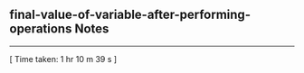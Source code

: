 <h2>final-value-of-variable-after-performing-operations Notes</h2><hr>[ Time taken: 1 hr 10 m 39 s ]